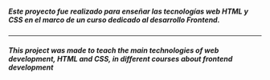 <h5>Este proyecto fue realizado para enseñar las tecnologías web HTML y CSS en el marco de un curso dedicado al desarrollo Frontend.</h5>
<hr>
<h5>This project was made to teach the main technologies of web development, HTML and CSS, in different courses about frontend development</h5>
